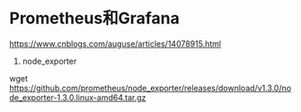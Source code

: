 # Prometheus和Grafana

https://www.cnblogs.com/auguse/articles/14078915.html



1. node_exporter

wget https://github.com/prometheus/node_exporter/releases/download/v1.3.0/node_exporter-1.3.0.linux-amd64.tar.gz
